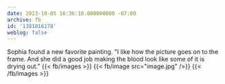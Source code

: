 ```yaml
---
date: 2013-10-05 16:36:18.000000000 -07:00
archive: fb
id: '1381016178'
weblog: false
---
```


Sophia found a new favorite painting. "I like how the picture goes on to the frame. And she did a good job making the blood look like some of it is drying out."
{{< fb/images >}}
{{< fb/image src="image.jpg" />}}
{{< /fb/images >}}
